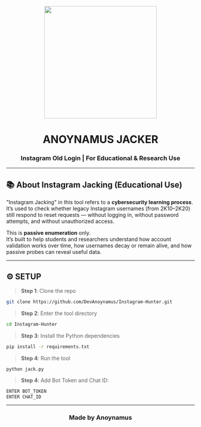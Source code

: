 <div align="center">
  <img src="https://media.giphy.com/media/v1.Y2lkPTc5MGI3NjExb20yamU0bjU2enJreWpwcGRwcHprcTIzdmtqeHI0dmthbzc1d25hdyZlcD12MV9naWZzX3NlYXJjaCZjdD1n/GeimqsH0TLDt4tScGw/giphy.gif" width="300">
</div>
<h1 align="center">ANOYNAMUS JACKER</h1>
<h3 align="center">Instagram Old Login | For Educational & Research Use</h3>

---

## 📚 About Instagram Jacking (Educational Use)

"Instagram Jacking" in this tool refers to a **cybersecurity learning process**. It’s used to check whether legacy Instagram usernames (from 2K10–2K20) still respond to reset requests — without logging in, without password attempts, and without unauthorized access.

This is **passive enumeration** only.  
It’s built to help students and researchers understand how account validation works over time, how usernames decay or remain alive, and how passive probes can reveal useful data.


---

## ⚙️ SETUP

> **Step 1**: Clone the repo

```bash
git clone https://github.com/DevAnoynamus/Instagram-Hunter.git
```

> **Step 2**: Enter the tool directory

```bash
cd Instagram-Hunter
```

> **Step 3**: Install the Python dependencies

```bash
pip install -r requirements.txt
```

> **Step 4**: Run the tool 

```
python jack.py
```

> **Step 4**: Add Bot Token and Chat  ID:

```python
ENTER BOT_TOKEN
ENTER CHAT_ID
```

---

  <h3 align="center">Made by <strong>Anoynamus</strong> </h3>
